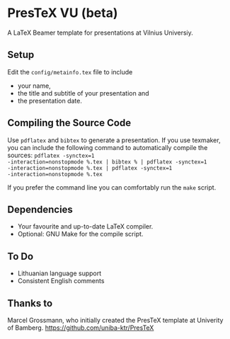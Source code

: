 PresTeX VU (beta)
=======

A LaTeX Beamer template for presentations at Vilnius Universiy.

Setup
-----

Edit the <code>config/metainfo.tex</code> file to include
* your name,
* the title and subtitle of your presentation and 
* the presentation date.

Compiling the Source Code
-------------------------

Use `pdflatex` and `bibtex` to generate a presentation.
If you use texmaker, you can include the following command to automatically compile the sources: 
<code>pdflatex -synctex=1 -interaction=nonstopmode %.tex | bibtex % | pdflatex -synctex=1 -interaction=nonstopmode %.tex 
| pdflatex -synctex=1 -interaction=nonstopmode %.tex</code>

If you prefer the command line you can comfortably run the <code>make</code> script.

Dependencies
-------------------------

* Your favourite and up-to-date LaTeX compiler. 
* Optional: GNU Make for the compile script.

To Do
-------------------------

* Lithuanian language support
* Consistent English comments

Thanks to
-------------------------
Marcel Grossmann, who initially created the PresTeX template at Univerity of Bamberg. https://github.com/uniba-ktr/PresTeX
